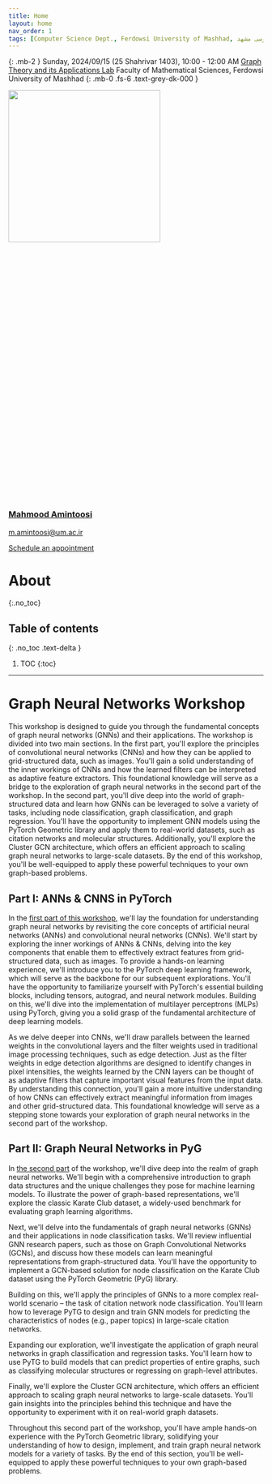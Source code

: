 ```yaml
---
title: Home
layout: home
nav_order: 1
tags: [Computer Science Dept., Ferdowsi University of Mashhad, علوم کامپیوتر دانشگاه فردوسی مشهد]
---
```


{: .mb-2 }
Sunday, 2024/09/15 (25 Shahrivar 1403), 10:00 - 12:00 AM
[Graph Theory and its Applications Lab](https://gta-lab.github.io/)
Faculty of Mathematical Sciences, Ferdowsi University of Mashhad
{: .mb-0 .fs-6 .text-grey-dk-000 }


<div class="staffer"><img class="staffer-image" src="/GNN-workshop/assets/images/M-Amintoosi.jpg" alt="" width="300" height="300"><div><h3 class="staffer-name" id="mahmood-amintoosi"> <a href="#mahmood-amintoosi" class="anchor-heading" aria-labelledby="mahmood-amintoosi"><svg viewBox="0 0 16 16" aria-hidden="true"><use xlink:href="#svg-link"></use></svg></a> <a href="https://mamintoosi.github.io/">Mahmood Amintoosi</a></h3><p><a href="mailto:m.amintoosi@um.ac.ir">m.amintoosi@um.ac.ir</a></p><p><a href="https://calendly.com/m-amintoosi/30min" class="btn btn-outline">Schedule an appointment</a></p></div></div>
<!-- 
<div>
{% assign instructors = site.staffers | where: 'role', 'Instructor' %}
  <div class="role">
    {% for staffer in instructors %}
    {{ staffer }}
    {% endfor %}
  </div>
</div> -->

# About
{:.no_toc}

## Table of contents
{: .no_toc .text-delta }

1. TOC
{:toc}

---

# Graph Neural Networks Workshop

This workshop is designed to guide you through the fundamental concepts of graph neural networks (GNNs) and their applications. The workshop is divided into two main sections. In the first part, you'll explore the principles of convolutional neural networks (CNNs) and how they can be applied to grid-structured data, such as images. You'll gain a solid understanding of the inner workings of CNNs and how the learned filters can be interpreted as adaptive feature extractors. This foundational knowledge will serve as a bridge to the exploration of graph neural networks in the second part of the workshop. In the second part, you'll dive deep into the world of graph-structured data and learn how GNNs can be leveraged to solve a variety of tasks, including node classification, graph classification, and graph regression. You'll have the opportunity to implement GNN models using the PyTorch Geometric library and apply them to real-world datasets, such as citation networks and molecular structures. Additionally, you'll explore the Cluster GCN architecture, which offers an efficient approach to scaling graph neural networks to large-scale datasets. By the end of this workshop, you'll be well-equipped to apply these powerful techniques to your own graph-based problems.

## Part I: ANNs & CNNS in PyTorch

In the [first part of this workshop](https://fum-cs.github.io/neural-networks), we'll lay the foundation for understanding graph neural networks by revisiting the core concepts of artificial neural networks (ANNs) and convolutional neural networks (CNNs). We'll start by exploring the inner workings of ANNs & CNNs, delving into the key components that enable them to effectively extract features from grid-structured data, such as images. To provide a hands-on learning experience, we'll introduce you to the PyTorch deep learning framework, which will serve as the backbone for our subsequent explorations. You'll have the opportunity to familiarize yourself with PyTorch's essential building blocks, including tensors, autograd, and neural network modules. Building on this, we'll dive into the implementation of multilayer perceptrons (MLPs) using PyTorch, giving you a solid grasp of the fundamental architecture of deep learning models.

As we delve deeper into CNNs, we'll draw parallels between the learned weights in the convolutional layers and the filter weights used in traditional image processing techniques, such as edge detection. Just as the filter weights in edge detection algorithms are designed to identify changes in pixel intensities, the weights learned by the CNN layers can be thought of as adaptive filters that capture important visual features from the input data. By understanding this connection, you'll gain a more intuitive understanding of how CNNs can effectively extract meaningful information from images and other grid-structured data. This foundational knowledge will serve as a stepping stone towards your exploration of graph neural networks in the second part of the workshop.

## Part II: Graph Neural Networks in PyG

In [the second part](https://fum-cs.github.io/graph-neural-networks) of the workshop, we'll dive deep into the realm of graph neural networks. We'll begin with a comprehensive introduction to graph data structures and the unique challenges they pose for machine learning models. To illustrate the power of graph-based representations, we'll explore the classic Karate Club dataset, a widely-used benchmark for evaluating graph learning algorithms.

Next, we'll delve into the fundamentals of graph neural networks (GNNs) and their applications in node classification tasks. We'll review influential GNN research papers, such as those on Graph Convolutional Networks (GCNs), and discuss how these models can learn meaningful representations from graph-structured data. You'll have the opportunity to implement a GCN-based solution for node classification on the Karate Club dataset using the PyTorch Geometric (PyG) library.

Building on this, we'll apply the principles of GNNs to a more complex real-world scenario – the task of citation network node classification. You'll learn how to leverage PyTG to design and train GNN models for predicting the characteristics of nodes (e.g., paper topics) in large-scale citation networks.

Expanding our exploration, we'll investigate the application of graph neural networks in graph classification and regression tasks. You'll learn how to use PyTG to build models that can predict properties of entire graphs, such as classifying molecular structures or regressing on graph-level attributes.

Finally, we'll explore the Cluster GCN architecture, which offers an efficient approach to scaling graph neural networks to large-scale datasets. You'll gain insights into the principles behind this technique and have the opportunity to experiment with it on real-world graph datasets.

Throughout this second part of the workshop, you'll have ample hands-on experience with the PyTorch Geometric library, solidifying your understanding of how to design, implement, and train graph neural network models for a variety of tasks. By the end of this section, you'll be well-equipped to apply these powerful techniques to your own graph-based problems.
